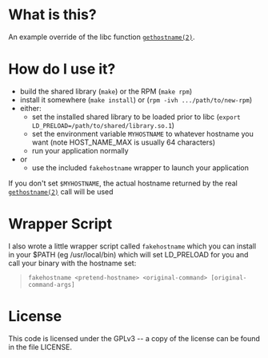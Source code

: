 What is this?
=============

An example override of the libc function [`gethostname(2)`](https://linux.die.net/man/2/gethostname).

How do I use it?
================

* build the shared library (`make`) or the RPM (`make rpm`)
* install it somewhere (`make install`) or (`rpm -ivh .../path/to/new-rpm`)
* either:
  * set the installed shared library to be loaded prior to libc
    (`export LD_PRELOAD=/path/to/shared/library.so.1`)
  * set the environment variable `MYHOSTNAME` to whatever hostname
    you want (note HOST\_NAME\_MAX is usually 64 characters)
  * run your application normally
* or
  * use the included `fakehostname` wrapper to launch your application

If you don't set `$MYHOSTNAME`, the actual hostname returned by the 
real [`gethostname(2)`](https://linux.die.net/man/2/gethostname) call will be used

Wrapper Script
==============

I also wrote a little wrapper script called `fakehostname` which you can 
install in your $PATH (eg /usr/local/bin) which will set LD\_PRELOAD for you
and call your binary with the hostname set:

> `fakehostname <pretend-hostname> <original-command> [original-command-args]`

License
=======

This code is licensed under the GPLv3 -- a copy of the license can be found in
the file LICENSE.
